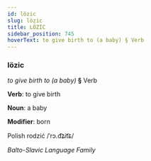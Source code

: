```yaml
---
id: lözic
slug: lözic
title: LÖZİC
sidebar_position: 745
hoverText: to give birth to (a baby) § Verb
---
```


### lözic

*to give birth to (a baby)* **§** Verb

**Verb**: to give birth

**Noun**: a baby

**Modifier**: born

Polish rodzić /ˈrɔ.d͡ʑit͡ɕ/

*Balto-Slavic Language Family*